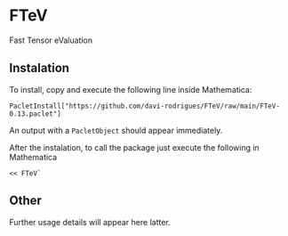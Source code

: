 # FTeV
Fast Tensor eValuation

## Instalation
To install, copy and execute the following line inside Mathematica:
```
PacletInstall["https://github.com/davi-rodrigues/FTeV/raw/main/FTeV-0.13.paclet"]
```

An output with a `PacletObject` should appear immediately. 

After the instalation, to call the package just execute the following in Mathematica
```
<< FTeV`
```

## Other

Further usage details will appear here latter.
